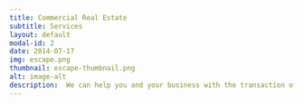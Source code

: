 ```yaml
---
title: Commercial Real Estate
subtitle: Services
layout: default
modal-id: 2
date: 2014-07-17
img: escape.png
thumbnail: escape-thumbnail.png
alt: image-alt
description:  We can help you and your business with the transaction of rights of a unit of property between two or more parties, e.g. in case of conveyance one party being the seller(s) and the other being the buyer(s). We can  reduce the often complicated process of dealing with the property rights being transferred, money being exchanged, and local/federal government regulations. 
---
```

